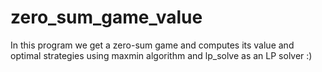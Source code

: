 # zero_sum_game_value
In this program we get a zero-sum game and computes its value and optimal strategies using maxmin algorithm and lp_solve as an LP solver :)
